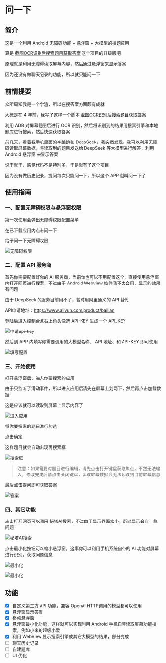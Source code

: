 # 问一下

## 简介

这是一个利用 Android 无障碍功能 + 悬浮窗 + 大模型的搜题应用

算是 [截图OCR识别后搜索题目获取答案](https://github.com/PuZhiweizuishuai/OCR-CopyText-And-Search) 这个项目的升级版吧

原理就是利用无障碍读取屏幕内容，然后通过悬浮窗来显示答案

因为还没有做聊天记录的功能，所以就只能问一下

## 前情提要

众所周知我是一个学渣，所以在搜答案方面颇有成就

大概是在 4 年前，我写了这样一个脚本 [截图OCR识别后搜索题目获取答案](https://github.com/PuZhiweizuishuai/OCR-CopyText-And-Search)

利用 ADB 对屏幕截图后进行 OCR 识别，然后将识别到的结果用搜索引擎和本地题库进行搜索，然后快速获取答案

前几天，看着我手机里面的李跳跳和 DeepSeek，我突然发现，我可以利用无障碍读取屏幕数据，将读取到的题目发送给 DeepSeek 等大模型进行解答，利用  Android 悬浮窗 来显示答案

说干就干，感觉代码不是特别多，于是就有了这个项目

因为没有做历史记录，提问每次只能问一下，所以这个 APP 就叫问一下了

## 使用指南

### 一、配置无障碍权限与悬浮窗权限

第一次使用会弹出无障碍权限配置菜单

在已下载应用内点击问一下

给予问一下无障碍权限

![无障碍权限](/doc/img/03.jpg)

### 二、配置 API 服务商

首先你需要配置好你的 AI 服务商，当前你也可以不用配置这个，直接使用悬浮窗内打开网页进行搜索，不过由于 Android Webview 控件我不太会用，显示的效果有问题

由于 DeepSeek 的服务目前用不了，暂时用阿里通义的 API 替代

API申请地址：https://www.aliyun.com/product/bailian

登陆后进入控制台点右上角头像选 API-KEY 生成一个 API_KEY

![申请api-key](/doc/img/02.png)

然后到 APP 内填写你需要调用的大模型名称、 API 地址、和 API-KEY 即可使用


![填写配置](/doc/img/01.jpg)


### 三、开始使用

打开悬浮窗后，进入你要搜索的应用

由于只监听了滑动事件，所以进入应用后请先在屏幕上划两下，然后再点击加载数据

这是应该就可以读取到屏幕上显示内容了

![进入应用](/doc/img/04.jpg)


将你要搜索的题目进行勾选

点击确定

这样题目就会自动出现再搜索框


![搜索框](/doc/img/05.jpg)

> 注意：如果需要对题目进行编辑，请先点击打开键盘获取焦点，不然无法输入，修改完成后请点击关闭键盘，读取屏幕数据会无法读取到当前屏幕信息



最后点击提问即可获取答案

![答案](/doc/img/06.jpg)


### 四、其它功能

点击打开网页可以调用 秘塔AI搜索，不过由于显示界面太小，所以显示会有一些问题

![秘塔AI搜索](/doc/img/07.jpg)

点击最小化按钮可以缩小悬浮窗，这事你可以利用手机系统自带的 AI 功能对屏幕进行识别，获取问题信息

![最小化](/doc/img/08.jpg)


![最小化](/doc/img/09.jpg)




## 功能

- [x] 自定义第三方 API 功能，兼容 OpenAI HTTP调用的模型都可以使用
- [x] 悬浮窗显示答案
- [x] 移动悬浮窗
- [x] 悬浮窗最小化功能，这样就可以实现利用 Android 手机自带读取屏幕功能搜索，例如小米的超级小爱
- [x] 利用 WebView 显示搜索引擎或其它大模型的结果，部分完成
- [ ] 聊天历史记录
- [ ] 自建题库
- [ ] UI 优化